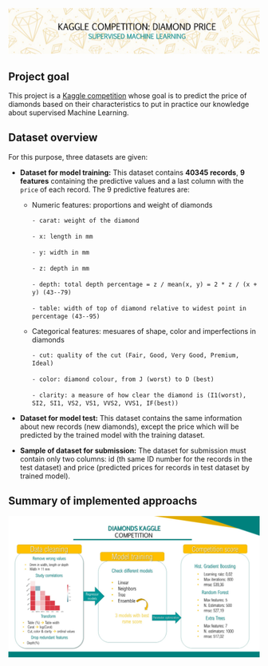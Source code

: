 ![imagen](https://github.com/Flori-87/diamond-competition/blob/master/input/Image.JPG)

## **Project goal**

This project is a [Kaggle competition](https://www.kaggle.com/c/diamonds-datamad0320/overview) whose goal is to predict the price of diamonds based on their characteristics to put in practice our knowledge about supervised Machine Learning. 

## **Dataset overview**

For this purpose, three datasets are given:

- **Dataset for model training:** This dataset contains **40345 records**, **9 features** containing the predictive values and a last column with the `price` of each record. The 9 predictive features are:
  - Numeric features: proportions and weight of diamonds
  
        - carat: weight of the diamond
        
        - x: length in mm
        
        - y: width in mm
        
        - z: depth in mm
        
        - depth: total depth percentage = z / mean(x, y) = 2 * z / (x + y) (43--79)
        
        - table: width of top of diamond relative to widest point in percentage (43--95)
        
  - Categorical features: mesuares of shape, color and imperfections in diamonds
  
        - cut: quality of the cut (Fair, Good, Very Good, Premium, Ideal)
        
        - color: diamond colour, from J (worst) to D (best)
        
        - clarity: a measure of how clear the diamond is (I1(worst), SI2, SI1, VS2, VS1, VVS2, VVS1, IF(best))
        
        
- **Dataset for model test:** This dataset contains the same information about new records (new diamonds), except the price which will be predicted by the trained model with the training dataset.

- **Sample of dataset for submission:** The dataset for submission must contain only two columns: id (th same ID number for the records in the test dataset) and price (predicted prices for records in test dataset by trained model).

## **Summary of implemented approachs**
![imagen](https://github.com/Flori-87/diamond-competition/blob/master/input/flowchart.JPG)
  
